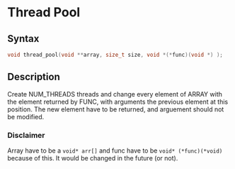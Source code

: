# Thread Pool

## Syntax
```c
void thread_pool(void **array, size_t size, void *(*func)(void *) );
```

## Description

Create NUM_THREADS threads and change every element of
ARRAY with the element returned by FUNC, with arguments
the previous element at this position. The new element
have to be returned, and arguement should not be modified.

### Disclaimer

Array have to be a `void* arr[]` and func have to be
`void* (*func)(*void)` because of this. It would be
changed in the future (or not).


